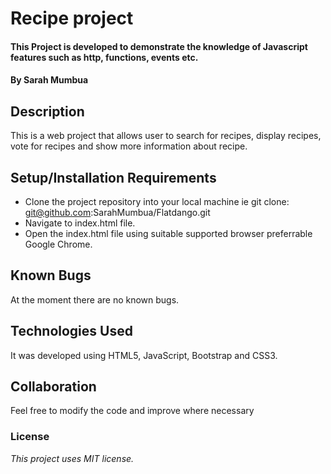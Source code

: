# Recipe project
#### This Project is developed to demonstrate the knowledge of Javascript features such as http, functions, events etc.
#### By **Sarah Mumbua**
## Description
This is a web project that allows user to search for recipes, display recipes, vote for recipes and show more information about recipe.
## Setup/Installation Requirements
* Clone the project repository into your local machine ie git clone: git@github.com:SarahMumbua/Flatdango.git
* Navigate to index.html file.
* Open the index.html file using suitable supported browser preferrable Google Chrome.
## Known Bugs
At the moment there are no known bugs.
## Technologies Used
It was developed using HTML5, JavaScript, Bootstrap and CSS3.
## Collaboration
Feel free to modify the code and improve where necessary
### License
*This project uses MIT license.*
